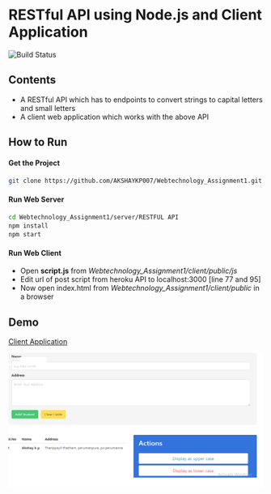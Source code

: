 
# RESTful API using Node.js and Client Application

![Build Status](https://travis-ci.org/joemccann/dillinger.svg?branch=master)

## Contents
- A RESTful API which has to endpoints to convert strings to capital letters and small letters
- A client web application which works with the above API

## How to Run

#### Get the Project
```zsh
git clone https://github.com/AKSHAYKP007/Webtechnology_Assignment1.git
```

#### Run Web Server
```zsh
cd Webtechnology_Assignment1/server/RESTFUL API
npm install
npm start
```

#### Run Web Client
- Open **script.js**  from *Webtechnology_Assignment1/client/public/js*
- Edit url of post script from heroku API to localhost:3000 [line 77 and 95]
- Now open index.html from *Webtechnology_Assignment1/client/public* in a browser

## Demo

[Client Application](http://webtechnology-restapi.web.app/)

![Screen shot of client application](./image/image.png)
